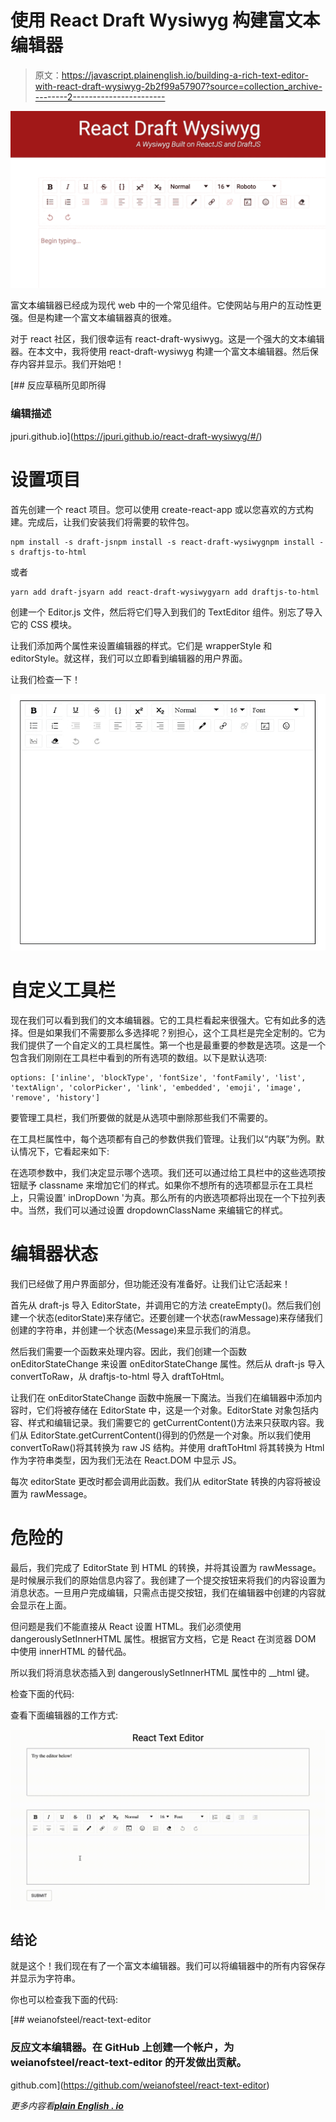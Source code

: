 # 使用 React Draft Wysiwyg 构建富文本编辑器

> 原文：<https://javascript.plainenglish.io/building-a-rich-text-editor-with-react-draft-wysiwyg-2b2f99a57907?source=collection_archive---------2----------------------->

![](img/9c51805498affb8065ee933cbd1d1c13.png)

富文本编辑器已经成为现代 web 中的一个常见组件。它使网站与用户的互动性更强。但是构建一个富文本编辑器真的很难。

对于 react 社区，我们很幸运有 react-draft-wysiwyg。这是一个强大的文本编辑器。在本文中，我将使用 react-draft-wysiwyg 构建一个富文本编辑器。然后保存内容并显示。我们开始吧！

 [## 反应草稿所见即所得

### 编辑描述

jpuri.github.io](https://jpuri.github.io/react-draft-wysiwyg/#/) 

# **设置项目**

首先创建一个 react 项目。您可以使用 create-react-app 或以您喜欢的方式构建。完成后，让我们安装我们将需要的软件包。

```
npm install -s draft-jsnpm install -s react-draft-wysiwygnpm install -s draftjs-to-html
```

或者

```
yarn add draft-jsyarn add react-draft-wysiwygyarn add draftjs-to-html
```

创建一个 Editor.js 文件，然后将它们导入到我们的 TextEditor 组件。别忘了导入它的 CSS 模块。

让我们添加两个属性来设置编辑器的样式。它们是 wrapperStyle 和 editorStyle。就这样，我们可以立即看到编辑器的用户界面。

让我们检查一下！

![](img/50734b8934f2b4cf411fb427fc394c9b.png)

# 自定义工具栏

现在我们可以看到我们的文本编辑器。它的工具栏看起来很强大。它有如此多的选择。但是如果我们不需要那么多选择呢？别担心，这个工具栏是完全定制的。它为我们提供了一个自定义的工具栏属性。第一个也是最重要的参数是选项。这是一个包含我们刚刚在工具栏中看到的所有选项的数组。以下是默认选项:

```
options: ['inline', 'blockType', 'fontSize', 'fontFamily', 'list', 'textAlign', 'colorPicker', 'link', 'embedded', 'emoji', 'image', 'remove', 'history']
```

要管理工具栏，我们所要做的就是从选项中删除那些我们不需要的。

在工具栏属性中，每个选项都有自己的参数供我们管理。让我们以“内联”为例。默认情况下，它看起来如下:

在选项参数中，我们决定显示哪个选项。我们还可以通过给工具栏中的这些选项按钮赋予 classname 来增加它们的样式。如果你不想所有的选项都显示在工具栏上，只需设置' inDropDown '为真。那么所有的内嵌选项都将出现在一个下拉列表中。当然，我们可以通过设置 dropdownClassName 来编辑它的样式。

# 编辑器状态

我们已经做了用户界面部分，但功能还没有准备好。让我们让它活起来！

首先从 draft-js 导入 EditorState，并调用它的方法 createEmpty()。然后我们创建一个状态(editorState)来存储它。还要创建一个状态(rawMessage)来存储我们创建的字符串，并创建一个状态(Message)来显示我们的消息。

然后我们需要一个函数来处理内容。因此，我们创建一个函数 onEditorStateChange 来设置 onEditorStateChange 属性。然后从 draft-js 导入 convertToRaw，从 draftjs-to-html 导入 draftToHtml。

让我们在 onEditorStateChange 函数中施展一下魔法。当我们在编辑器中添加内容时，它们将被存储在 EditorState 中，这是一个对象。EditorState 对象包括内容、样式和编辑记录。我们需要它的 getCurrentContent()方法来只获取内容。我们从 EditorState.getCurrentContent()得到的仍然是一个对象。所以我们使用 convertToRaw()将其转换为 raw JS 结构。并使用 draftToHtml 将其转换为 Html 作为字符串类型，因为我们无法在 React.DOM 中显示 JS。

每次 editorState 更改时都会调用此函数。我们从 editorState 转换的内容将被设置为 rawMessage。

# 危险的

最后，我们完成了 EditorState 到 HTML 的转换，并将其设置为 rawMessage。是时候展示我们的原始信息内容了。我创建了一个提交按钮来将我们的内容设置为消息状态。一旦用户完成编辑，只需点击提交按钮，我们在编辑器中创建的内容就会显示在上面。

但问题是我们不能直接从 React 设置 HTML。我们必须使用 dangerouslySetInnerHTML 属性。根据官方文档，它是 React 在浏览器 DOM 中使用 innerHTML 的替代品。

所以我们将消息状态插入到 dangerouslySetInnerHTML 属性中的 __html 键。

检查下面的代码:

查看下面编辑器的工作方式:

![](img/a448e76999955e9a165a5aa95ad0a1e8.png)

## 结论

就是这个！我们现在有了一个富文本编辑器。我们可以将编辑器中的所有内容保存并显示为字符串。

你也可以检查我下面的代码:

 [## weianofsteel/react-text-editor

### 反应文本编辑器。在 GitHub 上创建一个帐户，为 weianofsteel/react-text-editor 的开发做出贡献。

github.com](https://github.com/weianofsteel/react-text-editor) 

*更多内容看*[***plain English . io***](https://plainenglish.io/)